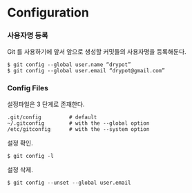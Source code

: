 # Configuration

### 사용자명 등록

Git 를 사용하기에 앞서 앞으로 생성할 커밋들의 사용자명을 등록해둔다.

	$ git config --global user.name “drypot”                        
	$ git config --global user.email “drypot@gmail.com”


### Config Files

설정파일은 3 단계로 존재한다.

	.git/config         # default
	~/.gitconfig        # with the --global option
	/etc/gitconfig      # with the --system option


설정 확인.

	$ git config -l

설정 삭제.

	$ git config --unset --global user.email
